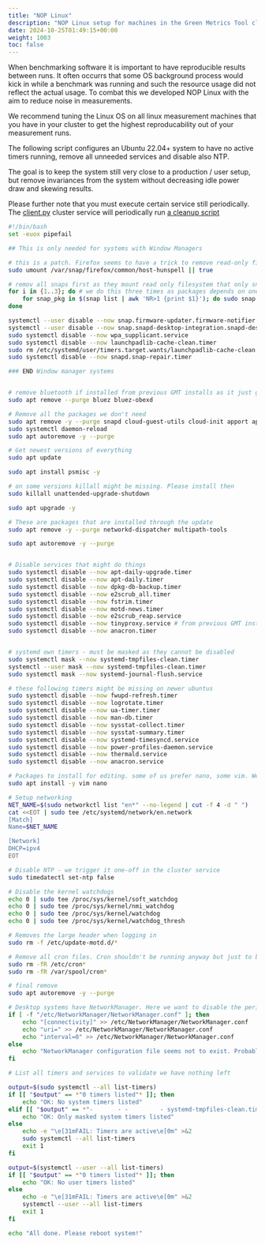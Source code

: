 ```yaml
---
title: "NOP Linux"
description: "NOP Linux setup for machines in the Green Metrics Tool cluster"
date: 2024-10-25T01:49:15+00:00
weight: 1003
toc: false
---
```


When benchmarking software it is important to have reproducible results between runs. It often occurrs that some OS background process would kick in while a benchmark was running and such the resource usage did not reflect the actual usage. To combat this we developed NOP Linux with the aim to reduce noise in measurements.

We recommend tuning the Linux OS on all linux measurement machines that you have in your cluster to get the highest reproducability out of your measurement runs.

The following script configures an Ubuntu 22.04+ system to have no active timers running, remove all unneeded services and disable also
NTP.

The goal is to keep the system still very close to a production / user setup, but remove invariances from the system without 
decreasing idle power draw and skewing results.

Please further note that you must execute certain service still periodically. The [client.py](https://github.com/green-coding-solutions/green-metrics-tool/blob/main/cron/client.py) cluster service will periodically run [a cleanup script](https://github.com/green-coding-solutions/green-metrics-tool/blob/main/tools/cluster/cleanup_original.py)

```bash
#!/bin/bash
set -euox pipefail

## This is only needed for systems with Window Managers

# this is a patch. Firefox seems to have a trick to remove read-only filesystem. We need to unmount that first
sudo umount /var/snap/firefox/common/host-hunspell || true

# remov all snaps first as they mount read only filesystem that only snap itself can find and unmount
for i in {1..3}; do # we do this three times as packages depends on one another
    for snap_pkg in $(snap list | awk 'NR>1 {print $1}'); do sudo snap remove --purge "$snap_pkg"; done
done

systemctl --user disable --now snap.firmware-updater.firmware-notifier.timer
systemctl --user disable --now snap.snapd-desktop-integration.snapd-desktop-integration.service
sudo systemctl disable --now wpa_supplicant.service
sudo systemctl disable --now launchpadlib-cache-clean.timer
sudo rm /etc/systemd/user/timers.target.wants/launchpadlib-cache-clean.timer # launchpad timer is a heavy beast and must be disabled in global scope
sudo systemctl disable --now snapd.snap-repair.timer

### END Window manager systems


# remove bluetooth if installed from previous GMT installs as it just generates noise and is non standard
sudo apt remove --purge bluez bluez-obexd

# Remove all the packages we don't need
sudo apt remove -y --purge snapd cloud-guest-utils cloud-init apport apport-symptoms cryptsetup cryptsetup-bin cryptsetup-initramfs curl gdisk lxd-installer mdadm open-iscsi snapd squashfs-tools ssh-import-id wget xauth update-notifier-common python3-update-manager unattended-upgrades needrestart command-not-found cron lxd-agent-loader modemmanager motd-news-config pastebinit packagekit
sudo systemctl daemon-reload
sudo apt autoremove -y --purge

# Get newest versions of everything
sudo apt update

sudo apt install psmisc -y

# on some versions killall might be missing. Please install then
sudo killall unattended-upgrade-shutdown

sudo apt upgrade -y

# These are packages that are installed through the update
sudo apt remove -y --purge networkd-dispatcher multipath-tools

sudo apt autoremove -y --purge


# Disable services that might do things
sudo systemctl disable --now apt-daily-upgrade.timer
sudo systemctl disable --now apt-daily.timer
sudo systemctl disable --now dpkg-db-backup.timer
sudo systemctl disable --now e2scrub_all.timer
sudo systemctl disable --now fstrim.timer
sudo systemctl disable --now motd-news.timer
sudo systemctl disable --now e2scrub_reap.service
sudo systemctl disable --now tinyproxy.service # from previous GMT installs
sudo systemctl disable --now anacron.timer


# systemd own timers - must be masked as they cannot be disabled
sudo systemctl mask --now systemd-tmpfiles-clean.timer
systemctl --user mask --now systemd-tmpfiles-clean.timer
sudo systemctl mask --now systemd-journal-flush.service

# these following timers might be missing on newer ubuntus
sudo systemctl disable --now fwupd-refresh.timer
sudo systemctl disable --now logrotate.timer
sudo systemctl disable --now ua-timer.timer
sudo systemctl disable --now man-db.timer
sudo systemctl disable --now sysstat-collect.timer
sudo systemctl disable --now sysstat-summary.timer
sudo systemctl disable --now systemd-timesyncd.service
sudo systemctl disable --now power-profiles-daemon.service
sudo systemctl disable --now thermald.service
sudo systemctl disable --now anacron.service

# Packages to install for editing. some of us prefer nano, some vim. We install bot to keep wild opinionated mobs away :)
sudo apt install -y vim nano

# Setup networking
NET_NAME=$(sudo networkctl list "en*" --no-legend | cut -f 4 -d " ")
cat <<EOT | sudo tee /etc/systemd/network/en.network
[Match]
Name=$NET_NAME

[Network]
DHCP=ipv4
EOT

# Disable NTP - we trigger it one-off in the cluster service
sudo timedatectl set-ntp false

# Disable the kernel watchdogs
echo 0 | sudo tee /proc/sys/kernel/soft_watchdog
echo 0 | sudo tee /proc/sys/kernel/nmi_watchdog
echo 0 | sudo tee /proc/sys/kernel/watchdog
echo 0 | sudo tee /proc/sys/kernel/watchdog_thresh

# Removes the large header when logging in
sudo rm -f /etc/update-motd.d/*

# Remove all cron files. Cron shouldn't be running anyway but just to be safe
sudo rm -fR /etc/cron*
sudo rm -fR /var/spool/cron*

# final remove
sudo apt autoremove -y --purge

# Desktop systems have NetworkManager. Here we want to disable the periodic check to Host: connectivity-check.ubuntu.com.
if [ -f "/etc/NetworkManager/NetworkManager.conf" ]; then
    echo "[connectivity]" >> /etc/NetworkManager/NetworkManager.conf
    echo "uri=" >> /etc/NetworkManager/NetworkManager.conf
    echo "interval=0" >> /etc/NetworkManager/NetworkManager.conf
else
    echo "NetworkManager configuration file seems not to exist. Probably non desktop system"
fi

# List all timers and services to validate we have nothing left

output=$(sudo systemctl --all list-timers)
if [[ "$output" == *"0 timers listed"* ]]; then
    echo "OK: No system timers listed"
elif [[ "$output" == *"-       - -         - systemd-tmpfiles-clean.timer -"* && "$output" == *"1 timers listed"* ]]; then
    echo "OK: Only masked system timers listed"
else
    echo -e "\e[31mFAIL: Timers are active\e[0m" >&2
    sudo systemctl --all list-timers
    exit 1
fi

output=$(systemctl --user --all list-timers)
if [[ "$output" == *"0 timers listed"* ]]; then
    echo "OK: No user timers listed"
else
    echo -e "\e[31mFAIL: Timers are active\e[0m" >&2
    systemctl --user --all list-timers
    exit 1
fi

echo "All done. Please reboot system!"
```